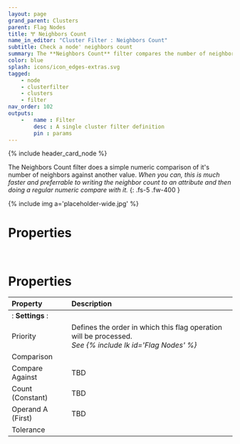 ```yaml
---
layout: page
grand_parent: Clusters
parent: Flag Nodes
title: 🝖 Neighbors Count
name_in_editor: "Cluster Filter : Neighbors Count"
subtitle: Check a node' neighbors count
summary: The **Neighbors Count** filter compares the number of neighbors a node has against a specified value, offering a faster alternative to writing and comparing neighbor counts as attributes.
color: blue
splash: icons/icon_edges-extras.svg
tagged: 
    - node
    - clusterfilter
    - clusters
    - filter
nav_order: 102
outputs:
    -   name : Filter
        desc : A single cluster filter definition
        pin : params
---
```


{% include header_card_node %}

The Neighbors Count filter does a simple numeric comparison of it's number of neighbors against another value. *When you can, this is much faster and preferrable to writing the neighbor count to an attribute and then doing a regular numeric compare with it.*
{: .fs-5 .fw-400 } 

{% include img a='placeholder-wide.jpg' %}

# Properties
<br>

# Properties

| Property       | Description          |
|:-------------|:------------------|
|: **Settings** :|
| Priority           | Defines the order in which this flag operation will be processed.<br>*See {% include lk id='Flag Nodes' %}* |
| Comparison          |  |
| Compare Against           | TBD |
| Count (Constant)           | TBD |
| Operand A (First)           | TBD |
| Tolerance           | |